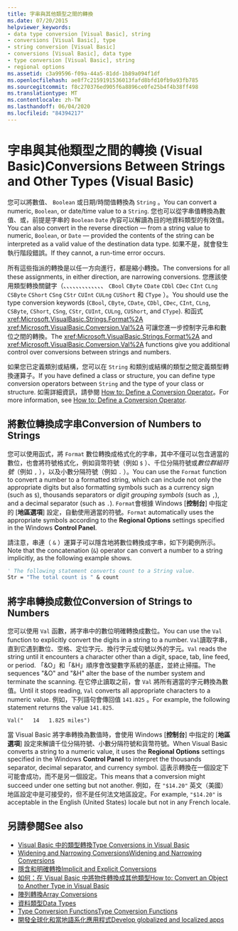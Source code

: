 ```yaml
---
title: 字串與其他類型之間的轉換
ms.date: 07/20/2015
helpviewer_keywords:
- data type conversion [Visual Basic], string
- conversions [Visual Basic], type
- string conversion [Visual Basic]
- conversions [Visual Basic], data type
- type conversion [Visual Basic], string
- regional options
ms.assetid: c3a99596-f09a-44a5-81dd-1b89a094f1df
ms.openlocfilehash: ae8f7c2159191536013fafd8bfd10fb9a93fb785
ms.sourcegitcommit: f8c270376ed905f6a8896ce0fe25b4f4b38ff498
ms.translationtype: MT
ms.contentlocale: zh-TW
ms.lasthandoff: 06/04/2020
ms.locfileid: "84394217"
---
```

# <a name="conversions-between-strings-and-other-types-visual-basic"></a><span data-ttu-id="6d5e3-102">字串與其他類型之間的轉換 (Visual Basic)</span><span class="sxs-lookup"><span data-stu-id="6d5e3-102">Conversions Between Strings and Other Types (Visual Basic)</span></span>
<span data-ttu-id="6d5e3-103">您可以將數值、 `Boolean` 或日期/時間值轉換為 `String` 。</span><span class="sxs-lookup"><span data-stu-id="6d5e3-103">You can convert a numeric, `Boolean`, or date/time value to a `String`.</span></span> <span data-ttu-id="6d5e3-104">您也可以從字串值轉換為數值、或，前提是字串的 `Boolean` `Date` 內容可以解讀為目的地資料類型的有效值。</span><span class="sxs-lookup"><span data-stu-id="6d5e3-104">You can also convert in the reverse direction — from a string value to numeric, `Boolean`, or `Date` — provided the contents of the string can be interpreted as a valid value of the destination data type.</span></span> <span data-ttu-id="6d5e3-105">如果不是，就會發生執行階段錯誤。</span><span class="sxs-lookup"><span data-stu-id="6d5e3-105">If they cannot, a run-time error occurs.</span></span>  
  
 <span data-ttu-id="6d5e3-106">所有這些指派的轉換是以任一方向進行，都是縮小轉換。</span><span class="sxs-lookup"><span data-stu-id="6d5e3-106">The conversions for all these assignments, in either direction, are narrowing conversions.</span></span> <span data-ttu-id="6d5e3-107">您應該使用類型轉換關鍵字（、、、、、、、、、、、、、 `CBool` `CByte` `CDate` `CDbl` `CDec` `CInt` `CLng` `CSByte` `CShort` `CSng` `CStr` `CUInt` `CULng` `CUShort` 和 `CType` ）。</span><span class="sxs-lookup"><span data-stu-id="6d5e3-107">You should use the type conversion keywords (`CBool`, `CByte`, `CDate`, `CDbl`, `CDec`, `CInt`, `CLng`, `CSByte`, `CShort`, `CSng`, `CStr`, `CUInt`, `CULng`, `CUShort`, and `CType`).</span></span> <span data-ttu-id="6d5e3-108">和函式 <xref:Microsoft.VisualBasic.Strings.Format%2A> <xref:Microsoft.VisualBasic.Conversion.Val%2A> 可讓您進一步控制字元串和數位之間的轉換。</span><span class="sxs-lookup"><span data-stu-id="6d5e3-108">The <xref:Microsoft.VisualBasic.Strings.Format%2A> and <xref:Microsoft.VisualBasic.Conversion.Val%2A> functions give you additional control over conversions between strings and numbers.</span></span>  
  
 <span data-ttu-id="6d5e3-109">如果您已定義類別或結構，您可以在 `String` 和類別或結構的類型之間定義類型轉換運算子。</span><span class="sxs-lookup"><span data-stu-id="6d5e3-109">If you have defined a class or structure, you can define type conversion operators between `String` and the type of your class or structure.</span></span> <span data-ttu-id="6d5e3-110">如需詳細資訊，請參閱 [How to: Define a Conversion Operator](../procedures/how-to-define-a-conversion-operator.md)。</span><span class="sxs-lookup"><span data-stu-id="6d5e3-110">For more information, see [How to: Define a Conversion Operator](../procedures/how-to-define-a-conversion-operator.md).</span></span>  
  
## <a name="conversion-of-numbers-to-strings"></a><span data-ttu-id="6d5e3-111">將數位轉換成字串</span><span class="sxs-lookup"><span data-stu-id="6d5e3-111">Conversion of Numbers to Strings</span></span>  
 <span data-ttu-id="6d5e3-112">您可以使用函式，將 `Format` 數位轉換成格式化的字串，其中不僅可以包含適當的數位，也會將符號格式化，例如貨幣符號（例如 `$` ）、千位分隔符號或*數位群組符號*（例如 `,` ），以及小數分隔符號（例如 `.` ）。</span><span class="sxs-lookup"><span data-stu-id="6d5e3-112">You can use the `Format` function to convert a number to a formatted string, which can include not only the appropriate digits but also formatting symbols such as a currency sign (such as `$`), thousands separators or *digit grouping symbols* (such as `,`), and a decimal separator (such as `.`).</span></span> <span data-ttu-id="6d5e3-113">`Format`會根據 Windows [**控制台**] 中指定的 [**地區選項**] 設定，自動使用適當的符號。</span><span class="sxs-lookup"><span data-stu-id="6d5e3-113">`Format` automatically uses the appropriate symbols according to the **Regional Options** settings specified in the Windows **Control Panel**.</span></span>  
  
 <span data-ttu-id="6d5e3-114">請注意，串連（ `&` ）運算子可以隱含地將數位轉換成字串，如下列範例所示。</span><span class="sxs-lookup"><span data-stu-id="6d5e3-114">Note that the concatenation (`&`) operator can convert a number to a string implicitly, as the following example shows.</span></span>  
  
```vb  
' The following statement converts count to a String value.  
Str = "The total count is " & count  
```  
  
## <a name="conversion-of-strings-to-numbers"></a><span data-ttu-id="6d5e3-115">將字串轉換成數位</span><span class="sxs-lookup"><span data-stu-id="6d5e3-115">Conversion of Strings to Numbers</span></span>  
 <span data-ttu-id="6d5e3-116">您可以使用 `Val` 函數，將字串中的數位明確轉換成數位。</span><span class="sxs-lookup"><span data-stu-id="6d5e3-116">You can use the `Val` function to explicitly convert the digits in a string to a number.</span></span> <span data-ttu-id="6d5e3-117">`Val`讀取字串，直到它遇到數位、空格、定位字元、換行字元或句號以外的字元。</span><span class="sxs-lookup"><span data-stu-id="6d5e3-117">`Val` reads the string until it encounters a character other than a digit, space, tab, line feed, or period.</span></span> <span data-ttu-id="6d5e3-118">「&O」和「&H」順序會改變數字系統的基底，並終止掃描。</span><span class="sxs-lookup"><span data-stu-id="6d5e3-118">The sequences "&O" and "&H" alter the base of the number system and terminate the scanning.</span></span> <span data-ttu-id="6d5e3-119">在它停止讀取之前，會 `Val` 將所有適當的字元轉換為數值。</span><span class="sxs-lookup"><span data-stu-id="6d5e3-119">Until it stops reading, `Val` converts all appropriate characters to a numeric value.</span></span> <span data-ttu-id="6d5e3-120">例如，下列語句會傳回值 `141.825` 。</span><span class="sxs-lookup"><span data-stu-id="6d5e3-120">For example, the following statement returns the value `141.825`.</span></span>  
  
 `Val("   14   1.825 miles")`  
  
 <span data-ttu-id="6d5e3-121">當 Visual Basic 將字串轉換為數值時，會使用 Windows [**控制台**] 中指定的 [**地區選項**] 設定來解讀千位分隔符號、小數分隔符號和貨幣符號。</span><span class="sxs-lookup"><span data-stu-id="6d5e3-121">When Visual Basic converts a string to a numeric value, it uses the **Regional Options** settings specified in the Windows **Control Panel** to interpret the thousands separator, decimal separator, and currency symbol.</span></span> <span data-ttu-id="6d5e3-122">這表示轉換在一個設定下可能會成功，而不是另一個設定。</span><span class="sxs-lookup"><span data-stu-id="6d5e3-122">This means that a conversion might succeed under one setting but not another.</span></span> <span data-ttu-id="6d5e3-123">例如，在 `"$14.20"` 英文（美國）地區設定中是可接受的，但不是任何法文地區設定。</span><span class="sxs-lookup"><span data-stu-id="6d5e3-123">For example, `"$14.20"` is acceptable in the English (United States) locale but not in any French locale.</span></span>  
  
## <a name="see-also"></a><span data-ttu-id="6d5e3-124">另請參閱</span><span class="sxs-lookup"><span data-stu-id="6d5e3-124">See also</span></span>

- [<span data-ttu-id="6d5e3-125">Visual Basic 中的類型轉換</span><span class="sxs-lookup"><span data-stu-id="6d5e3-125">Type Conversions in Visual Basic</span></span>](type-conversions.md)
- [<span data-ttu-id="6d5e3-126">Widening and Narrowing Conversions</span><span class="sxs-lookup"><span data-stu-id="6d5e3-126">Widening and Narrowing Conversions</span></span>](widening-and-narrowing-conversions.md)
- [<span data-ttu-id="6d5e3-127">隱含和明確轉換</span><span class="sxs-lookup"><span data-stu-id="6d5e3-127">Implicit and Explicit Conversions</span></span>](implicit-and-explicit-conversions.md)
- [<span data-ttu-id="6d5e3-128">如何：在 Visual Basic 中將物件轉換成其他類型</span><span class="sxs-lookup"><span data-stu-id="6d5e3-128">How to: Convert an Object to Another Type in Visual Basic</span></span>](how-to-convert-an-object-to-another-type.md)
- [<span data-ttu-id="6d5e3-129">陣列轉換</span><span class="sxs-lookup"><span data-stu-id="6d5e3-129">Array Conversions</span></span>](array-conversions.md)
- [<span data-ttu-id="6d5e3-130">資料類型</span><span class="sxs-lookup"><span data-stu-id="6d5e3-130">Data Types</span></span>](../../../language-reference/data-types/index.md)
- [<span data-ttu-id="6d5e3-131">Type Conversion Functions</span><span class="sxs-lookup"><span data-stu-id="6d5e3-131">Type Conversion Functions</span></span>](../../../language-reference/functions/type-conversion-functions.md)
- [<span data-ttu-id="6d5e3-132">開發全球化和當地語系化應用程式</span><span class="sxs-lookup"><span data-stu-id="6d5e3-132">Develop globalized and localized apps</span></span>](/visualstudio/ide/globalizing-and-localizing-applications)
